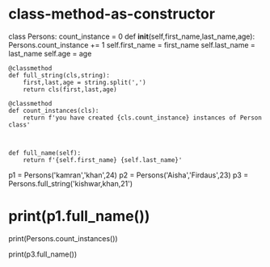 # class-method-as-constructor


class Persons:
    count_instance = 0
    def __init__(self,first_name,last_name,age):
        Persons.count_instance += 1
        self.first_name = first_name
        self.last_name = last_name
        self.age = age


    @classmethod
    def full_string(cls,string):
        first,last,age = string.split(',')
        return cls(first,last,age)

    @classmethod
    def count_instances(cls):
        return f'you have created {cls.count_instance} instances of Person class'



    def full_name(self):
        return f'{self.first_name} {self.last_name}'


p1 = Persons('kamran','khan',24)
p2 = Persons('Aisha','Firdaus',23)
p3 = Persons.full_string('kishwar,khan,21')

# print(p1.full_name())

print(Persons.count_instances())

print(p3.full_name())
